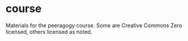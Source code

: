 # course
Materials for the peeragogy course. Some are Creative Commons Zero licensed, others licensed as noted.
